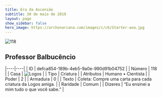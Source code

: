 ```yaml
---
title: Era da Ascensão
subtitle: 30 de maio de 2019
layout: page
show_sidebar: false
hero_image: https://archonarcana.com/images/c/c6/Starter-aoa.jpg
---
```


![118](https://cdn.keyforgegame.com/media/card_front/pt/435_118_PJ3H6HWQHJP3_pt.png)

## Professor Balbucêncio

|----|----|
| ID | defca854-189b-4eb5-9a0e-990d91b04752 |
| Número | 118 |
| Casa | ![Logos](https://archonarcana.com/images/thumb/c/ce/Logos.png/22px-Logos.png "Logos") |
| Tipo | Criatura |
| Atributos | Humano • Cientista |
| Poder | 2 |
| Armadura | 0 |
| Texto | Coleta: Compre uma carta para cada criatura da Logos amiga. |
| Raridade | Comum |
| Dizeres | “Eu ensinei a mim tudo o que você sabe.” |
